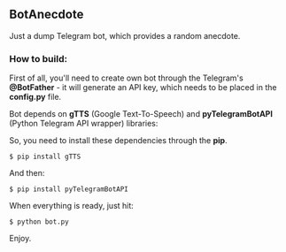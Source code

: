 ## BotAnecdote
Just a dump Telegram bot, which provides a random anecdote.

### How to build:

First of all, you'll need to create own bot through the Telegram's **@BotFather** - it will generate an API key,
which needs to be placed in the **config.py** file.

Bot depends on **gTTS** (Google Text-To-Speech) and **pyTelegramBotAPI** (Python Telegram API wrapper) libraries:

So, you need to install these dependencies through the **pip**.

`$ pip install gTTS`

And then:

`$ pip install pyTelegramBotAPI`

When everything is ready, just hit:

`$ python bot.py`

Enjoy.